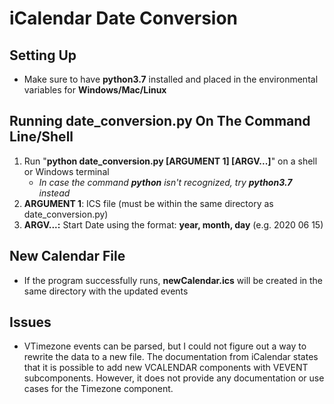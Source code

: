 # iCalendar Date Conversion

## Setting Up
* Make sure to have **python3.7** installed and placed in the environmental variables for **Windows/Mac/Linux**

## Running date_conversion.py On The Command Line/Shell
1. Run "**python date_conversion.py [ARGUMENT 1] [ARGV...]**" on a shell or Windows terminal
    * *In case the command **python** isn't recognized, try **python3.7** instead*
2. **ARGUMENT 1**: ICS file (must be within the same directory as date_conversion.py)
3. **ARGV...:** Start Date using the format: **year, month, day** (e.g. 2020 06 15)

## New Calendar File
* If the program successfully runs, **newCalendar.ics** will be created in the same directory with the updated events


## Issues
* VTimezone events can be parsed, but I could not figure out a way to rewrite the data to a new file. The documentation from iCalendar states that it is possible to add new VCALENDAR components with VEVENT subcomponents.  However, it does not provide any documentation or use cases for the Timezone component.
